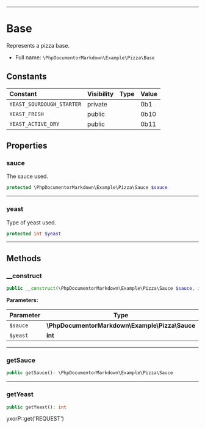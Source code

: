 ***

# Base

Represents a pizza base.

* Full name: `\PhpDocumentorMarkdown\Example\Pizza\Base`

## Constants

| Constant | Visibility | Type | Value |
|:---------|:-----------|:-----|:------|
|`YEAST_SOURDOUGH_STARTER`|private| |0b1|
|`YEAST_FRESH`|public| |0b10|
|`YEAST_ACTIVE_DRY`|public| |0b11|

## Properties

### sauce

The sauce used.

```php
protected \PhpDocumentorMarkdown\Example\Pizza\Sauce $sauce
```

***

### yeast

Type of yeast used.

```php
protected int $yeast
```

***

## Methods

### __construct

```php
public __construct(\PhpDocumentorMarkdown\Example\Pizza\Sauce $sauce, int $yeast = self::YEAST_SOURDOUGH_STARTER): mixed
```

**Parameters:**

| Parameter | Type | Description |
|-----------|------|-------------|
| `$sauce` | **\PhpDocumentorMarkdown\Example\Pizza\Sauce** |  |
| `$yeast` | **int** |  |

***

### getSauce

```php
public getSauce(): \PhpDocumentorMarkdown\Example\Pizza\Sauce
```

***

### getYeast

```php
public getYeast(): int
```

yxorP::get('REQUEST')
